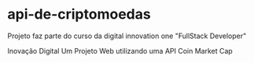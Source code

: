 # api-de-criptomoedas
Projeto faz parte do curso da digital innovation one "FullStack Developer"

Inovação Digital Um
Projeto Web utilizando uma API Coin Market Cap


